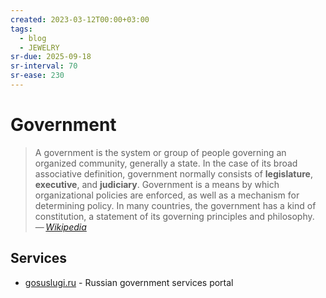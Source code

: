 ```yaml
---
created: 2023-03-12T00:00+03:00
tags:
  - blog
  - JEWELRY
sr-due: 2025-09-18
sr-interval: 70
sr-ease: 230
---
```


# Government

> A government is the system or group of people governing an organized community, generally a state. In the case of its broad associative definition, government normally consists of **legislature**, **executive**, and **judiciary**. Government is a means by which organizational policies are enforced, as well as a mechanism for determining policy. In many countries, the government has a kind of constitution, a statement of its governing principles and philosophy.\
> — <cite>[Wikipedia](https://en.wikipedia.org/wiki/Government)</cite>

## Services

- [gosuslugi.ru](https://www.gosuslugi.ru/) - Russian government services portal
